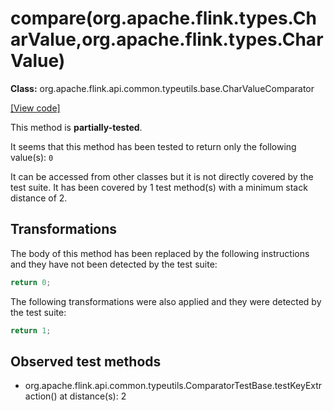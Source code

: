# compare(org.apache.flink.types.CharValue,org.apache.flink.types.CharValue)

**Class:** org.apache.flink.api.common.typeutils.base.CharValueComparator

[[View code]](https://github.com/apache/flink/blob/740f711c4ec9c4b7cdefd01c9f64857c345a68a1/flink-core/src/main/java//org/apache/flink/api/common/typeutils/base/CharValueComparator.java#L75)

This method is **partially-tested**.

It seems that this method has been tested to return only the following value(s): `0`


It can be accessed from other classes but it is not directly covered by the test suite. 
It has been covered by 1 test method(s) with a minimum stack distance of 2.

## Transformations


The body of this method has been replaced by the following instructions and they have not been detected by the test suite:

```Java
return 0;
```

The following transformations were also applied and they were detected by the test suite:

```Java
return 1;
```





## Observed test methods

* org.apache.flink.api.common.typeutils.ComparatorTestBase.testKeyExtraction() at distance(s): 2

